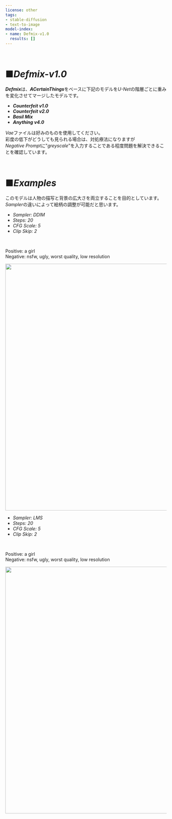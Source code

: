 ```yaml
---
license: other
tags:
- stable-diffusion
- text-to-image
model-index:
- name: Defmix-v1.0
  results: []
---
```


<!-- This model card has been generated automatically according to the information. You should
probably proofread and complete it, then remove this comment. -->

<br>

# ■*Defmix-v1.0*

<strong>*Defmix*</strong>は、<strong>*ACertainThings*</strong>をベースに下記のモデルを*U-Net*の階層ごとに重みを変化させてマージしたモデルです。

- <strong>*Counterfeit v1.0*</strong>
- <strong>*Counterfeit v2.0*</strong>
- <strong>*Basil Mix*</strong>
- <strong>*Anything v4.0*</strong>

*Vae*ファイルは好みのものを使用してください。<br>
彩度の低下がどうしても見られる場合は、対処療法になりますが<br>
*Negative Prompt*に"*greyscale*"を入力することである程度問題を解決できることを確認しています。

<br>


# ■*Examples*

このモデルは人物の描写と背景の広大さを両立することを目的としています。<br>
*Sampler*の違いによって絵柄の調整が可能だと思います。
<br>
- *Sampler: DDIM*
- *Steps: 20*
- *CFG Scale: 5*
- *Clip Skip: 2*
<br>

Positive: a girl<br>
Negative: nsfw, ugly, worst quality, low resolution
<br>

<img src="https://imgur.com/vVInoh3.png" width="768" height="768">


- *Sampler: LMS*
- *Steps: 20*
- *CFG Scale: 5*
- *Clip Skip: 2*
<br>

Positive: a girl<br>
Negative: nsfw, ugly, worst quality, low resolution
<br>

<img src="https://imgur.com/NDw6HLh.png" width="768" height="768">

